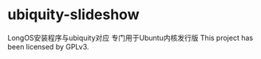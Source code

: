 # ubiquity-slideshow
LongOS安装程序与ubiquity对应
专门用于Ubuntu内核发行版
This project has been licensed by GPLv3.
